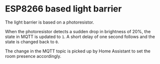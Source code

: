# ESP8266 based light barrier
The light barrier is based on a photoresistor.

When the photoresistor detects a sudden drop in brightness of 20%, the state in MQTT is updated to `1`. A short delay of one second follows and the state is changed back to `0`.

The change in the MQTT topic is picked up by Home Assistant to set the room presence accordingly.
